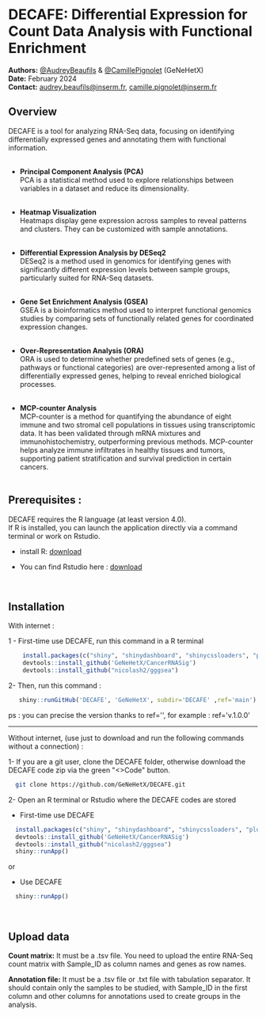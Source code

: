# DECAFE: Differential Expression for Count Data Analysis with Functional Enrichment

**Authors:** [@AudreyBeaufils](https://github.com/AudreyBeaufils) & [@CamillePignolet](https://github.com/CamillePignolet) (GeNeHetX)  
**Date:** February 2024  
**Contact:** [audrey.beaufils@inserm.fr](mailto:audrey.beaufils@inserm.fr), [camille.pignolet@inserm.fr](mailto:camille.pignolet@inserm.fr)  

## Overview
DECAFE is a tool for analyzing RNA-Seq data, focusing on identifying differentially expressed genes and annotating them with functional information.<br><br>

  - **Principal Component Analysis (PCA)**<br>
  PCA is a statistical method used to explore relationships between variables in a dataset and reduce its dimensionality.<br><br>
  
  - **Heatmap Visualization**<br>
  Heatmaps display gene expression across samples to reveal patterns and clusters. They can be customized with sample annotations.<br><br>

  - **Differential Expression Analysis by DESeq2**<br>
  DESeq2 is a method used in genomics for identifying genes with significantly different expression levels between sample groups, particularly suited for RNA-Seq datasets.<br><br>

  - **Gene Set Enrichment Analysis (GSEA)**<br>
  GSEA is a bioinformatics method used to interpret functional genomics studies by comparing sets of functionally related genes for coordinated expression changes.<br><br>

  - **Over-Representation Analysis (ORA)**<br>
  ORA is used to determine whether predefined sets of genes (e.g., pathways or functional categories) are over-represented among a list of differentially expressed genes, helping to reveal enriched biological processes.<br><br>

  - **MCP-counter Analysis**<br>
  MCP-counter is a method for quantifying the abundance of eight immune and two stromal cell populations in tissues using transcriptomic data. It has been validated through mRNA mixtures and immunohistochemistry, outperforming previous methods. MCP-counter helps analyze immune infiltrates in healthy tissues and tumors, supporting 
  patient stratification and survival prediction in certain cancers.<br><br>


## Prerequisites : 
DECAFE requires the R language (at least version 4.0).<br>
If R is installed, you can launch the application directly via a command terminal or work on Rstudio.

- install R: [download](https://cran.r-project.org/)

- You can find Rstudio here : [download](https://posit.co/download/rstudio-desktop/)
<br>


## Installation 

With internet : 

1 - First-time use DECAFE, run this command in a R terminal
```R
    install.packages(c("shiny", "shinydashboard", "shinycssloaders", "plotly", "DT", "shinyBS", "devtools"))
    devtools::install_github('GeNeHetX/CancerRNASig')
    devtools::install_github("nicolash2/gggsea")
```

2- Then, run this command :
```R
   shiny::runGitHub('DECAFE', 'GeNeHetX', subdir='DECAFE' ,ref='main')
```
ps : you can precise the version thanks to ref='', for example : ref='v.1.0.0'
___________________________________________________

Without internet, (use just to download and run the following commands without a connection) : 

1- If you are a git user, clone the DECAFE folder, otherwise download the DECAFE code zip via the green "<>Code" button.

```bash
  git clone https://github.com/GeNeHetX/DECAFE.git
```

2- Open an R terminal or Rstudio where the DECAFE codes are stored
     
- First-time use DECAFE
```R
  install.packages(c("shiny", "shinydashboard", "shinycssloaders", "plotly", "DT", "shinyBS", "devtools"))
  devtools::install_github('GeNeHetX/CancerRNASig')
  devtools::install_github("nicolash2/gggsea")
  shiny::runApp()
```
or

- Use DECAFE 
```R
  shiny::runApp()
```
<br>

## Upload data

**Count matrix:**  It must be a .tsv file. You need to upload the entire RNA-Seq count matrix with Sample_ID as column names and genes as row names.<br>

**Annotation file:** It must be a .tsv file or .txt file with tabulation separator. It should contain only the samples to be studied, with Sample_ID in the first column and other columns for annotations used to create groups in the analysis.
